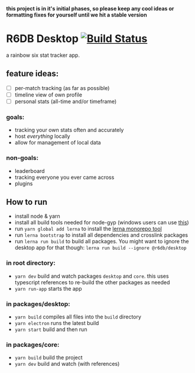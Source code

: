 **this project is in it's initial phases, so please keep any cool ideas or formatting fixes for yourself until we hit a stable version**

# R6DB Desktop [![Build Status](https://dev.azure.com/R6DB/app/_apis/build/status/r6db.app)](https://dev.azure.com/R6DB/app/_build/latest?definitionId=2)

a rainbow six stat tracker app.

## feature ideas:

-   [ ] per-match tracking (as far as possible)
-   [ ] timeline view of own profile
-   [ ] personal stats (all-time and/or timeframe)

### goals:

-   tracking your own stats often and accurately
-   host _everything_ locally
-   allow for management of local data

### non-goals:

-   leaderboard
-   tracking everyone you ever came across
-   plugins

## How to run

-   install node & yarn
-   install all build tools needed for node-gyp (windows users can use [this](https://www.npmjs.com/package/windows-build-tools))
-   run `yarn global add lerna` to install the [lerna monorepo tool](https://lernajs.io/)
-   run `lerna bootstrap` to install all dependencies and crosslink packages
-   run `lerna run build` to build all packages. You might want to ignore the desktop app for that though: `lerna run build --ignore @r6db/desktop`

### in root directory:

-   `yarn dev` build and watch packages `desktop` and `core`. this uses typescript references to re-build the other packages as needed
-   `yarn run-app` starts the app

### in packages/desktop:

-   `yarn build` compiles all files into the `build` directory
-   `yarn electron` runs the latest build
-   `yarn start` build and then run

### in packages/core:

-   `yarn build` build the project
-   `yarn dev` build and watch (with references)
